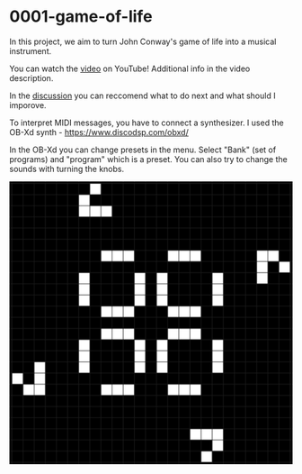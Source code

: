 # 0001-game-of-life
In this project, we aim to turn John Conway's game of life into a musical instrument. 

You can watch the [video](https://youtu.be/nZcqKzBLizo) on YouTube! Additional info in the video description.

In the [discussion](https://github.com/orgs/chaotic-keystroker/discussions) you can reccomend what to do next and what should I imporove.

To interpret MIDI messages, you have to connect a synthesizer.
I used the OB-Xd synth - https://www.discodsp.com/obxd/

In the OB-Xd you can change presets in the menu. Select "Bank" (set of programs) and "program" which is a preset. You can also try to change the sounds with turning the knobs.

![](preview.gif)
